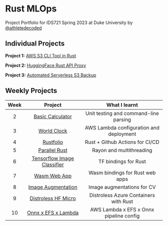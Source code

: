 # Rust MLOps

Project Portfolio for IDS721 Spring 2023 at Duke University by [@athletedecoded](https://github.com/athletedecoded)

## Individual Projects

**Project 1:** [AWS S3 CLI Tool in Rust](https://github.com/athletedecoded/rust-s3-cli)

**Project 2:** [HuggingFace Rust API Proxy](https://github.com/athletedecoded/hf-micro)

**Project 3:** [Automated Serverless S3 Backup](https://github.com/athletedecoded/s3-backup)

## Weekly Projects

| Week  | Project                            | What I learnt                         |
|:---:  |:-------------:                      |:----:                                 |
| 2     | [Basic Calculator](./calculator)   | Unit testing and command-line parsing |
| 3     | [World Clock](./worldclock)   | AWS Lambda configuration and deployment |
| 4     | [Rustfolio](https://github.com/athletedecoded/rustfolio)   | Rust + Github Actions for CI/CD |
| 5     | [Parallel Rust](./parallel)   | Rayon and multithreading |
| 6     | [Tensorflow Image Classifier](./tf-rust)   | TF bindings for Rust |
| 7     | [Wasm Web App](./wasm)   | Wasm bindings for Rust web apps |
| 8     | [Image Augmentation](./img-aug)   | Image augmentations for CV |
| 9     | [Distroless HF Micro](https://github.com/athletedecoded/rustfolio)   | Distroless Azure Containers with Rust |
| 10     | [Onnx x EFS x Lambda](./onnx-aws)   | AWS Lambda x EFS x Onnx pipeline config|
